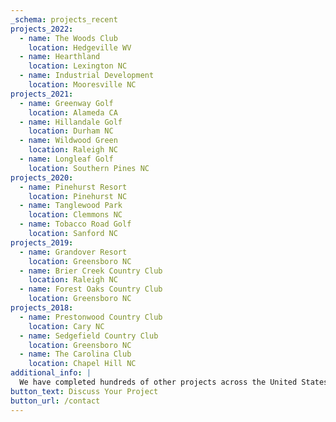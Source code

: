 ```yaml
---
_schema: projects_recent
projects_2022:
  - name: The Woods Club
    location: Hedgeville WV
  - name: Hearthland
    location: Lexington NC
  - name: Industrial Development
    location: Mooresville NC
projects_2021:
  - name: Greenway Golf
    location: Alameda CA
  - name: Hillandale Golf
    location: Durham NC
  - name: Wildwood Green
    location: Raleigh NC
  - name: Longleaf Golf
    location: Southern Pines NC
projects_2020:
  - name: Pinehurst Resort
    location: Pinehurst NC
  - name: Tanglewood Park
    location: Clemmons NC
  - name: Tobacco Road Golf
    location: Sanford NC
projects_2019:
  - name: Grandover Resort
    location: Greensboro NC
  - name: Brier Creek Country Club
    location: Raleigh NC
  - name: Forest Oaks Country Club
    location: Greensboro NC
projects_2018:
  - name: Prestonwood Country Club
    location: Cary NC
  - name: Sedgefield Country Club
    location: Greensboro NC
  - name: The Carolina Club
    location: Chapel Hill NC
additional_info: |
  We have completed hundreds of other projects across the United States. Contact us to learn more about our experience in your specific area or with similar projects to yours.
button_text: Discuss Your Project
button_url: /contact
---
```

